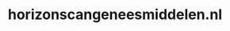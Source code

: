 ---
layout: post
title: "horizonscangeneesmiddelen.nl"
internal_url: "/dutchgov/horizonscangeneesmiddelen.nl.html"
subdomains_count: 4
all_subdomains_count: 6
urls_count: 4
ssl_rank: 0
http_rank: 54.5
url_link: /data/horizonscangeneesmiddelen.nl/urls.txt
all_subdomains_link: /data/horizonscangeneesmiddelen.nl/all_subdomains.txt
subdomains_link: /data/horizonscangeneesmiddelen.nl/subdomains.txt
categories: dutchgov
---